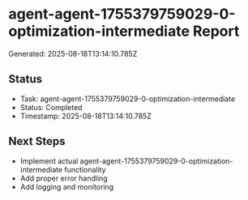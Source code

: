 # agent-agent-1755379759029-0-optimization-intermediate Report

Generated: 2025-08-18T13:14:10.785Z

## Status
- Task: agent-agent-1755379759029-0-optimization-intermediate
- Status: Completed
- Timestamp: 2025-08-18T13:14:10.785Z

## Next Steps
- Implement actual agent-agent-1755379759029-0-optimization-intermediate functionality
- Add proper error handling
- Add logging and monitoring

